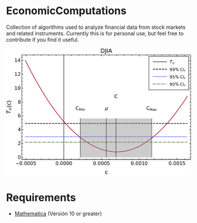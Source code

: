 EconomicComputations
=============

Collection of algorithms used to analyze financial data from stock markets and related instruments. Currently this is for personal use, but feel free to contribute if you find it useful.

![Captura1](img/symmetry_plot.png?raw=true "Captura 1")

Requirements
========

* [Mathematica](https://www.wolfram.com/mathematica/) (Versión 10 or greater)

